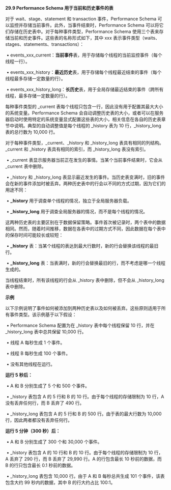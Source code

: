 **29.9 Performance Schema 用于当前和历史事件的表**



对于 wait、stage、statement 和 transaction 事件，Performance Schema 可以监控并存储当前事件。此外，当事件结束时，Performance Schema 可以将它们存储在历史表中。对于每种事件类型，Performance Schema 使用三个表来存储当前和历史事件。这些表的名称形式如下，其中 xxx 表示事件类型（waits、stages、statements、transactions）：



​	•	events_xxx_current：**当前事件**表，用于存储每个线程的当前监控事件（每个线程一行）。

​	•	events_xxx_history：**最近历史**表，用于存储每个线程最近结束的事件（每个线程最多存储一定数量的行）。

​	•	events_xxx_history_long：**长历史**表，用于全局存储最近结束的事件（跨所有线程，最多存储一定数量的行）。



每种事件类型的 _current 表每个线程只包含一行，因此没有用于配置其最大大小的系统变量。Performance Schema 会自动调整历史表的大小，或者可以在服务器启动时使用特定的系统变量显式配置这些表的大小，相关信息在各自的历史表章节中说明。典型的自动调整值是每个线程的 _history 表为 10 行，_history_long 表的总行数为 10,000 行。



对于每种事件类型，_current、_history 和 _history_long 表具有相同的列结构。_current 和 _history 表具有相同的索引，而 _history_long 表没有索引。



​	•	_current 表显示服务器当前正在发生的事情。当某个当前事件结束时，它会从 _current 表中删除。

​	•	_history 和 _history_long 表显示最近发生的事件。当历史表变满时，旧的事件会在新的事件添加时被丢弃。两种历史表中的行会以不同的方式过期，因为它们的用途不同：

​	•	**_history** 用于调查单个线程的情况，独立于全局服务器负载。

​	•	**_history_long** 用于调查全局服务器的情况，而不是每个线程的情况。



这两种历史表的主要区别在于数据保留策略。事件首次被记录时，两个表中的数据相同。然而，随着时间推移，数据在各表中的过期方式不同，因此数据在每个表中的保存时间可能较长或较短：



​	•	**_history** 表：当某个线程的表达到最大行数时，新的行会替换该线程的最旧行。

​	•	**_history_long** 表：当表满时，新的行会替换最旧的行，而不考虑是哪一个线程生成的。



当线程结束时，所有该线程的行会从 _history 表中删除，但不会从 _history_long 表中删除。



**示例**



以下示例说明了事件如何被添加到两种历史表以及如何被丢弃。这些原则适用于所有事件类型。该示例基于以下假设：



​	•	Performance Schema 配置为在 _history 表中每个线程保留 10 行，并在 _history_long 表中总共保留 10,000 行。

​	•	线程 A 每秒生成 1 个事件。

​	•	线程 B 每秒生成 100 个事件。

​	•	没有其他线程在运行。



**运行 5 秒后：**



​	•	A 和 B 分别生成了 5 个和 500 个事件。

​	•	_history 表包含 A 的 5 行和 B 的 10 行。由于每个线程的存储限制为 10 行，A 没有丢弃任何行，而 B 丢弃了 490 行。

​	•	_history_long 表包含 A 的 5 行和 B 的 500 行。由于表的最大行数为 10,000 行，因此两者都没有丢弃任何行。



**运行 5 分钟（300 秒）后：**



​	•	A 和 B 分别生成了 300 个和 30,000 个事件。

​	•	_history 表包含 A 的 10 行和 B 的 10 行。由于每个线程的存储限制为 10 行，A 丢弃了 290 行，而 B 丢弃了 29,990 行。A 的行包含最长 10 秒前的数据，而 B 的行只包含最长 0.1 秒前的数据。

​	•	_history_long 表包含 10,000 行。由于 A 和 B 每秒总共生成 101 个事件，该表包含大约 99 秒内的数据，其中 B 的行大约占比 100:1。